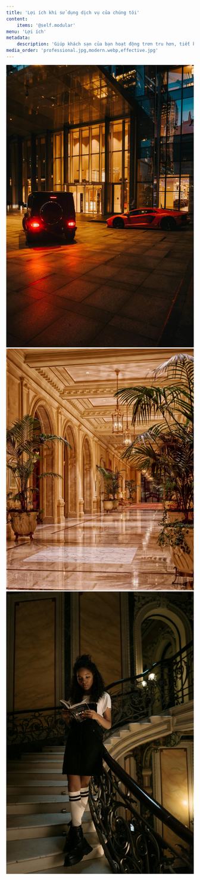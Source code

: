 ```yaml
---
title: 'Lợi ích khi sử dụng dịch vụ của chúng tôi'
content:
    items: '@self.modular'
menu: 'Lợi ích'
metadata:
    description: 'Giúp khách sạn của bạn hoạt động trơn tru hơn, tiết kiệm thời gian và tối ưu hóa doanh thu với nền tảng thiết kế website hiện đại, chuyên nghiệp.'
media_order: 'professional.jpg,modern.webp,effective.jpg'
---
```


![professional](professional.jpg "Chuyên nghiệp")![modern](modern.webp "Hiện đại")![effective](effective.jpg "Hiệu quả")